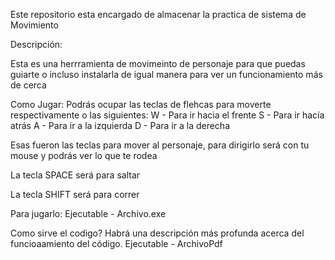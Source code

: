 Este repositorio esta encargado de almacenar la practica de sistema de Movimiento

Descripción: 

Esta es una herrramienta de movimeinto de personaje para que puedas guiarte o incluso instalarla de igual manera para ver un funcionamiento más de cerca

Como Jugar:
Podrás ocupar las teclas de flehcas para moverte respectivamente o las siguientes:
W -  Para ir hacia el frente
S - Para ir hacía atrás 
A - Para ir a la  izquierda
D - Para ir a la derecha

Esas fueron las teclas para mover al personaje, para dirigirlo será con tu mouse y podrás ver lo que te rodea

La  tecla SPACE será para saltar 

La tecla SHIFT será para correr

Para jugarlo:
Ejecutable -  Archivo.exe

Como sirve el codigo? Habrá una descripción más profunda acerca del funcioaamiento del código.
Ejecutable -  ArchivoPdf 
